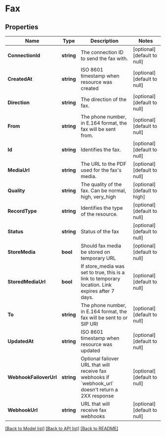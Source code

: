# Fax

## Properties
Name | Type | Description | Notes
------------ | ------------- | ------------- | -------------
**ConnectionId** | **string** | The connection ID to send the fax with. | [optional] [default to null]
**CreatedAt** | **string** | ISO 8601 timestamp when resource was created | [optional] [default to null]
**Direction** | **string** | The direction of the fax. | [optional] [default to null]
**From** | **string** | The phone number, in E.164 format, the fax will be sent from. | [optional] [default to null]
**Id** | **string** | Identifies the fax. | [optional] [default to null]
**MediaUrl** | **string** | The URL to the PDF used for the fax&#x27;s media. | [optional] [default to null]
**Quality** | **string** | The quality of the fax. Can be normal, high, very_high | [optional] [default to high]
**RecordType** | **string** | Identifies the type of the resource. | [optional] [default to null]
**Status** | **string** | Status of the fax | [optional] [default to null]
**StoreMedia** | **bool** | Should fax media be stored on temporary URL | [optional] [default to null]
**StoredMediaUrl** | **bool** | If store_media was set to true, this is a link to temporary location. Link expires after 7 days. | [optional] [default to null]
**To** | **string** | The phone number, in E.164 format, the fax will be sent to or SIP URI | [optional] [default to null]
**UpdatedAt** | **string** | ISO 8601 timestamp when resource was updated | [optional] [default to null]
**WebhookFailoverUrl** | **string** | Optional failover URL that will receive fax webhooks if &#x60;webhook_url&#x60; doesn&#x27;t return a 2XX response | [optional] [default to null]
**WebhookUrl** | **string** | URL that will receive fax webhooks | [optional] [default to null]

[[Back to Model list]](../README.md#documentation-for-models) [[Back to API list]](../README.md#documentation-for-api-endpoints) [[Back to README]](../README.md)

